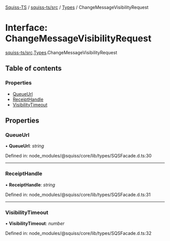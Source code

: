 [Squiss-TS](../README.md) / [squiss-ts/src](../modules/squiss_ts_src.md) / [Types](../modules/squiss_ts_src.types.md) / ChangeMessageVisibilityRequest

# Interface: ChangeMessageVisibilityRequest

[squiss-ts/src](../modules/squiss_ts_src.md).[Types](../modules/squiss_ts_src.types.md).ChangeMessageVisibilityRequest

## Table of contents

### Properties

- [QueueUrl](squiss_ts_src.types.changemessagevisibilityrequest.md#queueurl)
- [ReceiptHandle](squiss_ts_src.types.changemessagevisibilityrequest.md#receipthandle)
- [VisibilityTimeout](squiss_ts_src.types.changemessagevisibilityrequest.md#visibilitytimeout)

## Properties

### QueueUrl

• **QueueUrl**: *string*

Defined in: node_modules/@squiss/core/lib/types/SQSFacade.d.ts:30

___

### ReceiptHandle

• **ReceiptHandle**: *string*

Defined in: node_modules/@squiss/core/lib/types/SQSFacade.d.ts:31

___

### VisibilityTimeout

• **VisibilityTimeout**: *number*

Defined in: node_modules/@squiss/core/lib/types/SQSFacade.d.ts:32
